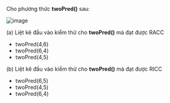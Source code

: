 Cho phương thức **twoPred()** sau:

![image](https://user-images.githubusercontent.com/48431650/95807919-83c3b100-0d35-11eb-8424-503cbdf152e0.png)

(a) Liệt kê đầu vào kiểm thử cho **twoPred()** mà đạt được RACC

* twoPred(4,6)
* twoPred(6,4)
* twoPred(4,5)

(b) Liệt kê đầu vào kiểm thử cho **twoPred()** mà đạt được RICC

* twoPred(6,5)
* twoPred(4,5)
* twoPred(6,4)